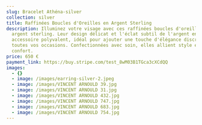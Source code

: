 ```yaml
---
slug: Bracelet Athéna-silver
collection: silver
title: Raffinées Boucles d'Oreilles en Argent Sterling
description: Illuminez votre visage avec ces raffinées boucles d'oreilles en
  argent sterling. Leur design délicat et l'éclat subtil de l'argent en font un
  accessoire polyvalent, idéal pour ajouter une touche d'élégance discrète à
  toutes vos occasions. Confectionnées avec soin, elles allient style et
  confort.
price: 650 €
payment_link: https://buy.stripe.com/test_8wM03B1TGca3cXCdQQ
images:
  - {}
  - image: /images/earring-silver-2.jpeg
  - image: /images/VINCENT ARNOULD 39.jpg
  - image: /images/VINCENT ARNOULD 31.jpg
  - image: /images/VINCENT ARNOULD 432.jpg
  - image: /images/VINCENT ARNOULD 747.jpg
  - image: /images/VINCENT ARNOULD 683.jpg
  - image: /images/VINCENT ARNOULD 754.jpg
---
```

